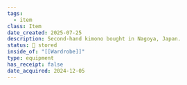 ```yaml
---
tags:
  - item
class: Item
date_created: 2025-07-25
description: Second-hand kimono bought in Nagoya, Japan.
status: 🎒 stored
inside_of: "[[Wardrobe]]"
type: equipment
has_receipt: false
date_acquired: 2024-12-05
---
```


